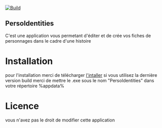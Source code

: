 [![Build](https://travis-ci.org/joemccann/dillinger.svg?branch=master)](https://github.com/ShayF0x/PersoIdentities/releases/tag/v1.3.0)
## PersoIdentities

C'est une application vous permetant d'éditer et de crée vos fiches
de personnages dans le cadre d'une histoire

# Installation

pour l'installation merci de télécharger [l'intaller](https://download1080.mediafire.com/1s06tiwpuuig/th5okj5xhto20n2/PersoIdentities-installer.exe)
si vous utilisez la dernière version build merci de mettre le .exe sous le nom "PersoIdentities" dans votre répertoire %appdata%

# Licence
 vous n'avez pas le droit de modifier cette application
